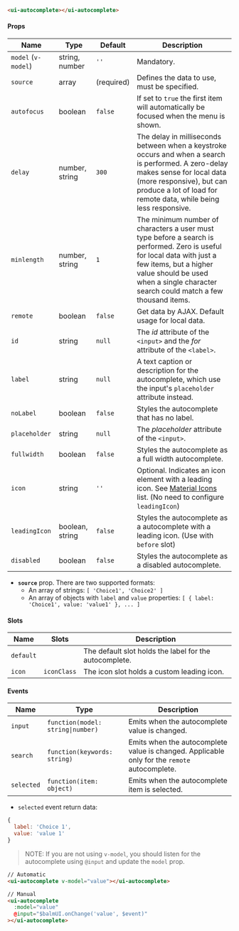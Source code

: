 ```html
<ui-autocomplete></ui-autocomplete>
```

#### Props

| Name                | Type            | Default    | Description                                                                                                                                                                                                                             |
| ------------------- | --------------- | ---------- | --------------------------------------------------------------------------------------------------------------------------------------------------------------------------------------------------------------------------------------- |
| `model` (`v-model`) | string, number  | `''`       | Mandatory.                                                                                                                                                                                                                              |
| `source`            | array           | (required) | Defines the data to use, must be specified.                                                                                                                                                                                             |
| `autofocus`         | boolean         | `false`    | If set to `true` the first item will automatically be focused when the menu is shown.                                                                                                                                                   |
| `delay`             | number, string  | `300`      | The delay in milliseconds between when a keystroke occurs and when a search is performed. A zero-delay makes sense for local data (more responsive), but can produce a lot of load for remote data, while being less responsive.        |
| `minlength`         | number, string  | `1`        | The minimum number of characters a user must type before a search is performed. Zero is useful for local data with just a few items, but a higher value should be used when a single character search could match a few thousand items. |
| `remote`            | boolean         | `false`    | Get data by AJAX. Default usage for local data.                                                                                                                                                                                         |
| `id`                | string          | `null`     | The _id_ attribute of the `<input>` and the _for_ attribute of the `<label>`.                                                                                                                                                           |
| `label`             | string          | `null`     | A text caption or description for the autocomplete, which use the input's `placeholder` attribute instead.                                                                                                                              |
| `noLabel`           | boolean         | `false`    | Styles the autocomplete that has no label.                                                                                                                                                                                              |
| `placeholder`       | string          | `null`     | The _placeholder_ attribute of the `<input>`.                                                                                                                                                                                           |
| `fullwidth`         | boolean         | `false`    | Styles the autocomplete as a full width autocomplete.                                                                                                                                                                                   |
| `icon`              | string          | `''`       | Optional. Indicates an icon element with a leading icon. See [Material Icons](/#/icons) list. (No need to configure `leadingIcon`)                                                                                                      |
| `leadingIcon`       | boolean, string | `false`    | Styles the autocomplete as a autocomplete with a leading icon. (Use with `before` slot)                                                                                                                                                 |
| `disabled`          | boolean         | `false`    | Styles the autocomplete as a disabled autocomplete.                                                                                                                                                                                     |

- **`source`** prop. There are two supported formats:
  - An array of strings: `[ 'Choice1', 'Choice2' ]`
  - An array of objects with `label` and `value` properties: `[ { label: 'Choice1', value: 'value1' }, ... ]`

#### Slots

| Name      | Slots       | Description                                            |
| --------- | ----------- | ------------------------------------------------------ |
| `default` |             | The default slot holds the label for the autocomplete. |
| `icon`    | `iconClass` | The icon slot holds a custom leading icon.             |

#### Events

| Name       | Type                              | Description                                                                                  |
| ---------- | --------------------------------- | -------------------------------------------------------------------------------------------- |
| `input`    | `function(model: string\|number)` | Emits when the autocomplete value is changed.                                                |
| `search`   | `function(keywords: string)`      | Emits when the autocomplete value is changed. Applicable only for the `remote` autocomplete. |
| `selected` | `function(item: object)`          | Emits when the autocomplete item is selected.                                                |

- `selected` event return data:

```js
{
  label: 'Choice 1',
  value: 'value 1'
}
```

> NOTE: If you are not using `v-model`, you should listen for the autocomplete using `@input` and update the `model` prop.

```html
// Automatic
<ui-autocomplete v-model="value"></ui-autocomplete>

// Manual
<ui-autocomplete
  :model="value"
  @input="$balmUI.onChange('value', $event)"
></ui-autocomplete>
```
